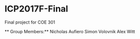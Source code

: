 # ICP2017F-Final
Final project for COE 301

** Group Members:**
Nicholas Aufiero
Simon Volovnik
Alex Witt
